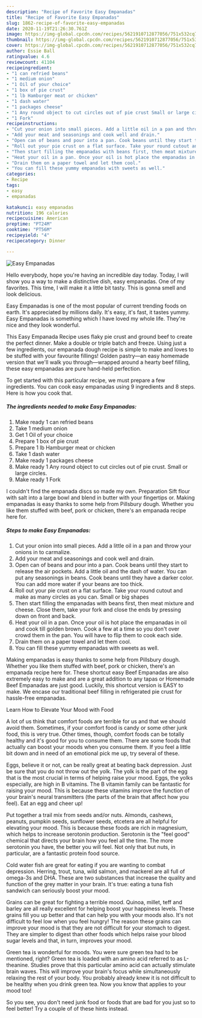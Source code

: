 ```yaml
---
description: "Recipe of Favorite Easy Empanadas"
title: "Recipe of Favorite Easy Empanadas"
slug: 1862-recipe-of-favorite-easy-empanadas
date: 2020-11-19T21:26:30.761Z
image: https://img-global.cpcdn.com/recipes/5621910712877056/751x532cq70/easy-empanadas-recipe-main-photo.jpg
thumbnail: https://img-global.cpcdn.com/recipes/5621910712877056/751x532cq70/easy-empanadas-recipe-main-photo.jpg
cover: https://img-global.cpcdn.com/recipes/5621910712877056/751x532cq70/easy-empanadas-recipe-main-photo.jpg
author: Essie Ball
ratingvalue: 4.6
reviewcount: 41104
recipeingredient:
- "1 can refried beans"
- "1 medium onion"
- "1 Oil of your choice"
- "1 box of pie crust"
- "1 lb Hamburger meat or chicken"
- "1 dash water"
- "1 packages cheese"
- "1 Any round object to cut circles out of pie crust Small or large circles"
- "1 Fork"
recipeinstructions:
- "Cut your onion into small pieces. Add a little oil in a pan and throw your onions in to carmalize."
- "Add your meat and seasonings and cook well and drain."
- "Open can of beans and pour into a pan. Cook beans until they start to release the air pockets. Add a little oil and the dash of water. You can put any seasonings in beans. Cook beans until they have a darker color. You can add more water if your beans are too thick."
- "Roll out your pie crust on a flat surface. Take your round cutout and make as many circles as you can. Small or big shapes"
- "Then start filling the empanadas with beans first, then meat mixture and cheese. Close them, take your fork and close the ends by pressing down on front and back."
- "Heat your oil in a pan. Once your oil is hot place the empanadas in oil and cook till golden brown. Cook a few at a time so you don&#39;t over crowd them in the pan. You will have to flip them to cook each side."
- "Drain them on a paper towel and let them cool."
- "You can fill these yummy empanadas with sweets as well."
categories:
- Recipe
tags:
- easy
- empanadas

katakunci: easy empanadas 
nutrition: 196 calories
recipecuisine: American
preptime: "PT24M"
cooktime: "PT56M"
recipeyield: "4"
recipecategory: Dinner

---
```



![Easy Empanadas](https://img-global.cpcdn.com/recipes/5621910712877056/751x532cq70/easy-empanadas-recipe-main-photo.jpg)

Hello everybody, hope you're having an incredible day today. Today, I will show you a way to make a distinctive dish, easy empanadas. One of my favorites. This time, I will make it a little bit tasty. This is gonna smell and look delicious.

Easy Empanadas is one of the most popular of current trending foods on earth. It's appreciated by millions daily. It's easy, it's fast, it tastes yummy. Easy Empanadas is something which I have loved my whole life. They're nice and they look wonderful.

This Easy Empanada Recipe uses flaky pie crust and ground beef to create the perfect dinner. Make a double or triple batch and freeze. Using just a few ingredients, our empanada dough recipe is simple to make and loves to be stuffed with your favourite fillings! Golden pastry—an easy homemade version that we&#39;ll walk you through—wrapped around a hearty beef filling, these easy empanadas are pure hand-held perfection.


To get started with this particular recipe, we must prepare a few ingredients. You can cook easy empanadas using 9 ingredients and 8 steps. Here is how you cook that.

<!--inarticleads1-->

##### The ingredients needed to make Easy Empanadas:

1. Make ready 1 can refried beans
1. Take 1 medium onion
1. Get 1 Oil of your choice
1. Prepare 1 box of pie crust
1. Prepare 1 lb Hamburger meat or chicken
1. Take 1 dash water
1. Make ready 1 packages cheese
1. Make ready 1 Any round object to cut circles out of pie crust. Small or large circles.
1. Make ready 1 Fork


I couldn&#39;t find the empanada discs so made my own. Preparation Sift flour with salt into a large bowl and blend in butter with your fingertips or. Making empanadas is easy thanks to some help from Pillsbury dough. Whether you like them stuffed with beef, pork or chicken, there&#39;s an empanada recipe here for. 

<!--inarticleads2-->

##### Steps to make Easy Empanadas:

1. Cut your onion into small pieces. Add a little oil in a pan and throw your onions in to carmalize.
1. Add your meat and seasonings and cook well and drain.
1. Open can of beans and pour into a pan. Cook beans until they start to release the air pockets. Add a little oil and the dash of water. You can put any seasonings in beans. Cook beans until they have a darker color. You can add more water if your beans are too thick.
1. Roll out your pie crust on a flat surface. Take your round cutout and make as many circles as you can. Small or big shapes
1. Then start filling the empanadas with beans first, then meat mixture and cheese. Close them, take your fork and close the ends by pressing down on front and back.
1. Heat your oil in a pan. Once your oil is hot place the empanadas in oil and cook till golden brown. Cook a few at a time so you don&#39;t over crowd them in the pan. You will have to flip them to cook each side.
1. Drain them on a paper towel and let them cool.
1. You can fill these yummy empanadas with sweets as well.


Making empanadas is easy thanks to some help from Pillsbury dough. Whether you like them stuffed with beef, pork or chicken, there&#39;s an empanada recipe here for. These shortcut easy Beef Empanadas are also extremely easy to make and are a great addition to any tapas or Homemade Beef Empanadas are just good. Luckily, this shortcut version is EASY to make. We encase our traditional beef filling in refrigerated pie crust for hassle-free empanadas. 

Learn How to Elevate Your Mood with Food


A lot of us think that comfort foods are terrible for us and that we should avoid them. Sometimes, if your comfort food is candy or some other junk food, this is very true. Other times, though, comfort foods can be totally healthy and it's good for you to consume them. There are some foods that actually can boost your moods when you consume them. If you feel a little bit down and in need of an emotional pick me up, try several of these.

Eggs, believe it or not, can be really great at beating back depression. Just be sure that you do not throw out the yolk. The yolk is the part of the egg that is the most crucial in terms of helping raise your mood. Eggs, the yolks especially, are high in B vitamins. The B vitamin family can be fantastic for raising your mood. This is because these vitamins improve the function of your brain's neural transmitters (the parts of the brain that affect how you feel). Eat an egg and cheer up!

Put together a trail mix from seeds and/or nuts. Almonds, cashews, peanuts, pumpkin seeds, sunflower seeds, etcetera are all helpful for elevating your mood. This is because these foods are rich in magnesium, which helps to increase serotonin production. Serotonin is the "feel good" chemical that directs your brain how you feel all the time. The more serotonin you have, the better you will feel. Not only that but nuts, in particular, are a fantastic protein food source.

Cold water fish are great for eating if you are wanting to combat depression. Herring, trout, tuna, wild salmon, and mackerel are all full of omega-3s and DHA. These are two substances that increase the quality and function of the grey matter in your brain. It's true: eating a tuna fish sandwich can seriously boost your mood. 

Grains can be great for fighting a terrible mood. Quinoa, millet, teff and barley are all really excellent for helping boost your happiness levels. These grains fill you up better and that can help you with your moods also. It's not difficult to feel low when you feel hungry! The reason these grains can improve your mood is that they are not difficult for your stomach to digest. They are simpler to digest than other foods which helps raise your blood sugar levels and that, in turn, improves your mood.

Green tea is wonderful for moods. You were sure green tea had to be mentioned, right? Green tea is loaded with an amino acid referred to as L-theanine. Studies prove that this particular amino acid can actually stimulate brain waves. This will improve your brain's focus while simultaneously relaxing the rest of your body. You probably already knew it is not difficult to be healthy when you drink green tea. Now you know that applies to your mood too!

So you see, you don't need junk food or foods that are bad for you just so to feel better! Try  a  couple of  of  these  hints  instead.

